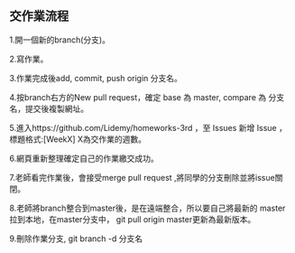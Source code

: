 ## 交作業流程

1.開一個新的branch(分支)。

2.寫作業。

3.作業完成後add, commit, push origin 分支名。 

4.按branch右方的New pull request，確定 base 為 master,
 compare 為 分支名，提交後複製網址。

5.進入https://github.com/Lidemy/homeworks-3rd ，至 Issues 新增 Issue ，標題格式:[WeekX] X為交作業的週數。

6.網頁重新整理確定自己的作業繳交成功。

7.老師看完作業後，會接受merge pull request ,將同學的分支刪除並將issue關閉。

8.老師將branch整合到master後，是在遠端整合，所以要自己將最新的
master 拉到本地，在master分支中，
git pull origin master更新為最新版本。

9.刪除作業分支, git branch -d 分支名
